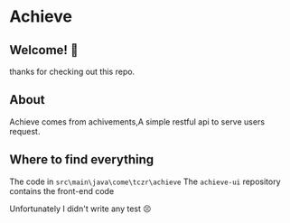 # Achieve

## Welcome! 👋
thanks for checking out this repo.

## About
Achieve comes from achivements,A simple restful api to serve users request.

## Where to find everything 
 
 The code in `src\main\java\come\tczr\achieve`
 The `achieve-ui` repository contains the front-end code 
 
 Unfortunately I didn't write any test 😣
 
